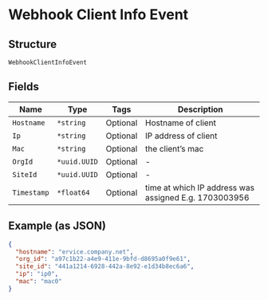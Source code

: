 
# Webhook Client Info Event

## Structure

`WebhookClientInfoEvent`

## Fields

| Name | Type | Tags | Description |
|  --- | --- | --- | --- |
| `Hostname` | `*string` | Optional | Hostname of client |
| `Ip` | `*string` | Optional | IP address of client |
| `Mac` | `*string` | Optional | the client’s mac |
| `OrgId` | `*uuid.UUID` | Optional | - |
| `SiteId` | `*uuid.UUID` | Optional | - |
| `Timestamp` | `*float64` | Optional | time at which IP address was assigned E.g. 1703003956 |

## Example (as JSON)

```json
{
  "hostname": "ervice.company.net",
  "org_id": "a97c1b22-a4e9-411e-9bfd-d8695a0f9e61",
  "site_id": "441a1214-6928-442a-8e92-e1d34b8ec6a6",
  "ip": "ip0",
  "mac": "mac0"
}
```

